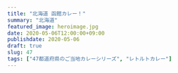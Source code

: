 ```yaml
---
title: "北海道 函館カレー！"
summary: "北海道"
featured_image: heroimage.jpg
date: 2020-05-06T12:00:00+09:00
publishdate: 2020-05-06
draft: true
slug: 47
tags: ["47都道府県のご当地カレーシリーズ", "レトルトカレー"]
---
```

